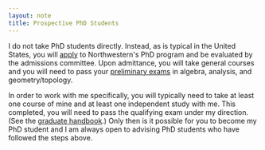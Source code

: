 ```yaml
---
layout: note
title: Prospective PhD Students
---
```

<div style="display:none">
$
\newcommand\A{\mathrm{A}}
\newcommand\C{\mathrm{C}}
\newcommand\D{\mathrm{D}}
\newcommand\E{\mathrm{E}}
\newcommand\F{\mathrm{F}}
\newcommand\G{\mathrm{G}}
\newcommand\H{\mathrm{H}}
\newcommand\h{\mathrm{h}}
\newcommand\K{\mathrm{K}}
\newcommand\L{\mathrm{L}}
\newcommand\M{\mathrm{M}}
\newcommand\t{\mathrm{t}}
\newcommand{\bA}{\mathbf{A}}
\newcommand{\bG}{\mathbf{G}}
\newcommand{\bH}{\mathbf{H}}
\newcommand{\bT}{\mathbf{T}}
\newcommand{\bW}{\mathbf{W}}
\newcommand{\Gm}{\bG_m}
\newcommand\Ascr{\mathcal{A}}
\newcommand\Cscr{\mathcal{C}}
\newcommand\Dscr{\mathcal{D}}
\newcommand\Escr{\mathcal{E}}
\newcommand\Kscr{\mathcal{K}}
\newcommand\Lscr{\mathcal{L}}
\newcommand\Oscr{\mathcal{O}}
\newcommand\Perfscr{\mathcal{P}\mathrm{erf}}
\newcommand\Acscr{\mathcal{A}\mathrm{c}}
\newcommand\heart{\heartsuit}
\newcommand\cn{\mathrm{cn}}
\newcommand\op{\mathrm{op}}
\newcommand\gr{\mathrm{gr}}
\newcommand\Gr{\mathrm{Gr}}
\newcommand\fil{\mathrm{fil}}
\newcommand\Ho{\mathrm{Ho}}
\newcommand\dR{\mathrm{dR}}
\newcommand\HH{\mathrm{HH}}
\newcommand\HC{\mathrm{HC}}
\newcommand\HP{\mathrm{HP}}
\newcommand\TC{\mathrm{TC}}
\newcommand\TP{\mathrm{TP}}
\newcommand{\bMap}{\mathbf{Map}}
\newcommand{\End}{\mathrm{End}}
\newcommand{\Mod}{\mathrm{Mod}}
\newcommand{\coMod}{\mathrm{coMod}}
\newcommand{\Fun}{\mathrm{Fun}}
\newcommand{\bMap}{\mathbf{Map}}
\newcommand\bE{\mathbf{E}}
\newcommand\bZ{\mathbf{Z}}
\newcommand\bAM{\mathbf{AM}}
\newcommand\bLM{\mathbf{LM}}
\newcommand\Spec{\mathrm{Spec}}
\newcommand\CAlg{\mathrm{CAlg}}
\newcommand\aCAlg{\mathfrak{a}\CAlg}
\newcommand\dCAlg{\mathfrak{d}\CAlg}
$
</div>

I do not take PhD students directly. Instead, as is typical in
the United States, you will
[apply](https://www.math.northwestern.edu/graduate/application.html) to Northwestern's PhD program and be
evaluated by the admissions committee. Upon admittance, you will take general
courses and you will need to pass your [preliminary
exams](https://www.math.northwestern.edu/graduate/prelims/index.html) in algebra, analysis,
and geometry/topology.

In order to work with me specifically, you will typically need to take at least one
course of mine and at least one independent study with me. This completed, you will
need to pass the qualifying exam under my direction. (See the [graduate
handbook](https://www.math.northwestern.edu/graduate/handbook/index.html).)
Only then is it possible for you to become my PhD student and I am always open
to advising PhD students who have followed the steps above.
